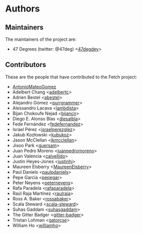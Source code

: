 # Authors

## Maintainers

The maintainers of the project are:

* 47 Degrees (twitter: @47deg) <[47degdev](https://github.com/47degdev)>

## Contributors

These are the people that have contributed to the Fetch project:

* [AntonioMateoGomez](https://github.com/AntonioMateoGomez)
* Adelbert Chang <[adelbertc](https://github.com/adelbertc)>
* Adrien Bestel <[abestel](https://github.com/abestel)>
* Alejandro Gómez <[purrgrammer](https://github.com/purrgrammer)>
* Alessandro Lacava <[lambdista](https://github.com/lambdista)>
* Bijan Chokoufe Nejad <[bijancn](https://github.com/bijancn)>
* Diego E. Alonso Blas <[diesalbla](https://github.com/diesalbla)>
* Fede Fernández <[fedefernandez](https://github.com/fedefernandez)>
* Israel Pérez <[israelperezglez](https://github.com/israelperezglez)>
* Jakub Kozłowski <[kubukoz](https://github.com/kubukoz)>
* Jason McClellan <[jkmcclellan](https://github.com/jkmcclellan)>
* Jisoo Park <[guersam](https://github.com/guersam)>
* Juan Pedro Moreno <[juanpedromoreno](https://github.com/juanpedromoreno)>
* Juan Valencia <[calvellido](https://github.com/calvellido)>
* Justin Heyes-Jones <[justinhj](https://github.com/justinhj)>
* Maureen Elsberry  <[MaureenElsberry](https://github.com/MaureenElsberry)>
* Paul Daniels <[paulpdaniels](https://github.com/paulpdaniels)>
* Pepe García <[pepegar](https://github.com/pepegar)>
* Peter Neyens <[peterneyens](https://github.com/peterneyens)>
* Rafa Paradela <[rafaparadela](https://github.com/rafaparadela)>
* Raúl Raja Martínez <[raulraja](https://github.com/raulraja)>
* Ross A. Baker <[rossabaker](https://github.com/rossabaker)>
* Scala Steward <[scala-steward](https://github.com/scala-steward)>
* Suhas Gaddam <[suhasgaddam](https://github.com/suhasgaddam)>
* The Gitter Badger <[gitter-badger](https://github.com/gitter-badger)>
* Tristan Lohman <[gatorcse](https://github.com/gatorcse)>
* William Ho <[williamho](https://github.com/williamho)>